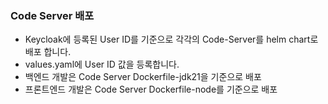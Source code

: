 ### Code Server 배포

- Keycloak에 등록된 User ID를 기준으로 각각의 Code-Server를 helm chart로 배포 합니다.
- values.yaml에 User ID 값을 등록합니다.
- 백엔드 개발은 Code Server Dockerfile-jdk21을 기준으로 배포
- 프론트엔드 개발은 Code Server Dockerfile-node를 기준으로 배포



